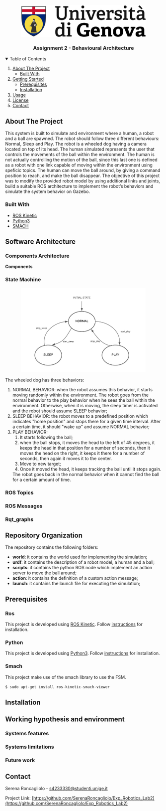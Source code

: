 <!--
*** Thanks for checking out the Best-README-Template. If you have a suggestion
*** that would make this better, please fork the repo and create a pull request
*** or simply open an issue with the tag "enhancement".
*** Thanks again! Now go create something AMAZING! :D
-->

<!-- PROJECT LOGO -->
<br />
<p align="center">
  <a href="https://github.com/SerenaRoncagliolo/Exp_Robotics_Lab1">
    <img src="images/logo_orizzontale_COLORE.png" width="400" height="">
  </a>

  <h3 align="center">Assignment 2 - Behavioural Architecture</h3>
</p> 


<!-- TABLE OF CONTENTS -->
<details open="open">
  <summary>Table of Contents</summary>
  <ol>
    <li>
      <a href="#about-the-project">About The Project</a>
      <ul>
        <li><a href="#built-with">Built With</a></li>
      </ul>
    </li>
    <li>
      <a href="#getting-started">Getting Started</a>
      <ul>
        <li><a href="#prerequisites">Prerequisites</a></li>
        <li><a href="#installation">Installation</a></li>
      </ul>
    </li>
    <li><a href="#usage">Usage</a></li>
    <li><a href="#license">License</a></li>
    <li><a href="#contact">Contact</a></li>
  </ol>
</details>



<!-- ABOUT THE PROJECT -->
## About The Project

This system is built to simulate and environment where a human, a robot and a ball are spawned. The robot should follow three different behaviours: Normal, Sleep and Play. The robot is a wheeled dog having a camera located on top of its head. The human simulated represents the user that controls the movements of the ball within the environment. The human is not actually controlling the motion of the ball, since this last one is defined as a robot with one link capable of moving within the environment using speficic topics. The human can move the ball around, by giving a command position to reach, and make the ball disappear.
The objective of this project was to modify the provided robot model by using additional links and joints, build a suitable ROS architecture to implement the robot’s behaviors and simulate the system behavior on Gazebo.

### Built With

* [ROS Kinetic](http://wiki.ros.org/kinetic/Installation/Ubuntu)
* [Python3](https://www.python.org/downloads/)
* [SMACH](http://wiki.ros.org/smach)


## Software  Architecture

### Components Architecture

**Components**  

### State Machine

<p align="center">
<a>
    <img src="images/State_Machine.png" width="400" height="">
</a>
</p>
The wheeled dog has three behaviors:
 <ol>
  <li> NORMAL BEHAVIOR: when the robot assumes this behavior, it starts moving randomly within the environment. The robot goes from the normal behavior to the play behavior when he sees the ball within the environment. Otherwise, when it is moving, the sleep timer is activated and the robot should assume SLEEP behavior;</li>
  <li> SLEEP BEHAVIOR: the robot moves to a predefined position which indicates "home position" and stops there for a given time interval. After a certain time, it should "wake up" and assume NORMAL behavior; </li>
  <li> PLAY BEHAVIOR: 
      <ol>
        <li> It starts following the ball; </li>
        <li> when the ball stops, it moves the head to the left of 45 degrees, it keeps the head in that position for a number of seconds, then it moves the head on the right, it keeps it there for a number of seconds, then again it moves it to the center.</li>
        <li> Move to new target; </li>
       <li> Once it moved the head, it keeps tracking the ball until it stops again. </li>
     </ol> 
    The robot goes back in the normal behavior when it cannot find the ball for a certain amount of time.
    </li>
 </ol> 

### ROS Topics

### ROS Messages

### Rqt_graphs 

## Repository Organization
The repository contains the following folders:
* **world**: it contains the world used for implementing the simulation;
* **urdf**: it contains the description of a robot model, a human and a ball;
* **scripts**: it contains the python ROS node which implement an action server to move the ball around;
* **action**: it contains the definition of a custom action message;
* **launch**: it contains the launch file for executing the simulation;

## Prerequisites

### Ros
This project is developed using [ROS Kinetic](http://wiki.ros.org/kinetic/Installation/Ubuntu). Follow [instructions](http://wiki.ros.org/kinetic/Installation/Ubuntu) for installation.

### Python
This project is developed using [Python3](https://www.python.org/downloads/). Follow [instructions](https://www.python.org/downloads/) for installation.

### Smach
This project make use of the smach library to use the FSM.
 ```sh
 $ sudo apt-get install ros-kinetic-smach-viewer
 ```

## Installation

## Working hypothesis and environment

### Systems features

### Systems limitations

### Future work

<!-- CONTACT -->
## Contact

Serena Roncagliolo - s4233330@studenti.unige.it

Project Link: [https://github.com/SerenaRoncagliolo/Exp_Robotics_Lab2](https://github.com/SerenaRoncagliolo/Exp_Robotics_Lab2)



